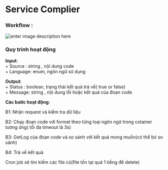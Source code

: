 # Service Complier  
  

### Workflow :  
![enter image description here](https://lh3.googleusercontent.com/h9CW14p3YPgSa2TWVgrwmsEW6GMkakngn4IB936OFBJTm6nqlg_LMJKauWAGXrOD-HO1m8zSY7VHdldy3PHpZohF2PpIQDbVCZn2W9N51JNzDz8rM5GQs2X9QExsGw95SqDv8zRmS4PjlMRHzPV7QDFG_RWf9TL9OLTdbqa2p9CT1NACOX2CbpsH5VBiEjo2RhxUachJpA4_1yZWkkW3UH2ARS5C4wT0w62CXJWwulerfVT8h-dKKpxlXflwGuO0swgR-axEY7VcsreaRWzqLfrfJwy1w9Zd3_2uz-F24xswK9MA31SoNycNUN8Rw7J4WV1d2thY1Wik61Uq1U2h7sG9P_Vu9aTQ9S4O8MCm6vwdougRTD9SlKMWIPXNpCKLwcL62jlzK4taM1mWZtAxp--I874km9HOMP3jwDev_9rxtkzkh1uZkpvOEIwSa9jt1zN9oHF8sN91Y4mCszMFiTz38mZqGFYGPPezlggNglelxBZS3t8ux6ELOBxhHUfWe-cnYdpRRVwirR5FakoVu3OZSgTxWzdnT-Rlu-8JzNRvnMfGBI9VkEd3KAsFcEJ4zfcWqv-_L3cvaxZNb5c9jj4TOlWKE-0B0KydkQ=w1223-h626-no)  
  
  
  
### Quy trình hoạt động  
**Input**:   
      + Source : string , nội dung code  
      + Language: enum, ngôn ngữ sử dụng  
  
  
  
**Output**:  
      + Status : boolean, trạng thái kết quả trả về( true or false)  
      + Message: string , nội dung lỗi hoặc kết quả của đoạn code  
        
  
  
**Các bước hoạt động**:  
  
  
B1: Nhận request và kiểm tra dữ liệu  
  
  
B2: Chạy đoạn code với format theo từng loại ngôn ngữ  trong cotainer tương ứng( tối đa timeout là 3s)
  
  
B3: GetLog của đoạn code và so sánh với kết quả mong muốn(có thể bỏ so sánh)  
  
  
B4: Trả về kết quả


Cron job sẽ tìm kiếm các file cũ(file tồn tại quá 1 tiếng để delete)


  
